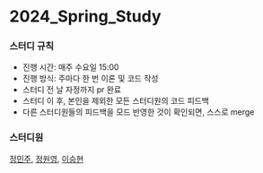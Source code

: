 # 2024_Spring_Study

### 스터디 규칙
- 진행 시간: 매주 수요일 15:00
- 진행 방식: 주마다 한 번 이론 및 코드 작성
- 스터디 전 날 자정까지 pr 완료
- 스터디 이 후, 본인을 제외한 모든 스터디원의 코드 피드백
- 다른 스터디원들의 피드백을 모드 반영한 것이 확인되면, 스스로 merge

### 스터디원
[정민주](https://github.com/jung-min-ju),
[정원영](https://github.com/gardenzeeero),
[이승현](https://github.com/Uralauah)

<br />
